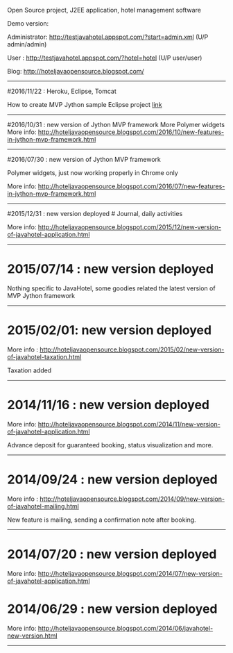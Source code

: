 Open Source project, J2EE application, hotel management software

Demo version:

Administrator: http://testjavahotel.appspot.com/?start=admin.xml  (U/P admin/admin)

User : http://testjavahotel.appspot.com/?hotel=hotel (U/P user/user)

Blog: http://hoteljavaopensource.blogspot.com/

---
#2016/11/22 : Heroku, Eclipse, Tomcat

How to create MVP Jython sample Eclipse project [link](create_eclipse)

---
#2016/10/31 : new version of Jython MVP framework
More Polymer widgets
More info: http://hoteljavaopensource.blogspot.com/2016/10/new-features-in-jython-mvp-framework.html

---
#2016/07/30 : new version of Jython MVP framework

Polymer widgets, just now working properly in Chrome only

More info: http://hoteljavaopensource.blogspot.com/2016/07/new-features-in-jython-mvp-framework.html

---

#2015/12/31 : new version deployed #
Journal, daily activities

More info: http://hoteljavaopensource.blogspot.com/2015/12/new-version-of-javahotel-application.html

---

# 2015/07/14 : new version deployed #

Nothing specific to JavaHotel, some goodies related the latest version of MVP Jython framework

---

# 2015/02/01: new version deployed #
More info : http://hoteljavaopensource.blogspot.com/2015/02/new-version-of-javahotel-taxation.html

Taxation added

---

# 2014/11/16 : new version deployed #
More info: http://hoteljavaopensource.blogspot.com/2014/11/new-version-of-javahotel-application.html

Advance deposit for guaranteed booking, status visualization and more.

---

# 2014/09/24 : new version deployed #
More info : http://hoteljavaopensource.blogspot.com/2014/09/new-version-of-javahotel-mailing.html

New feature is mailing, sending a confirmation note after booking.

---

# 2014/07/20 : new version deployed #
More info: http://hoteljavaopensource.blogspot.com/2014/07/new-version-of-javahotel-application.html
# 2014/06/29 : new version deployed #
More info: http://hoteljavaopensource.blogspot.com/2014/06/javahotel-new-version.html

---
